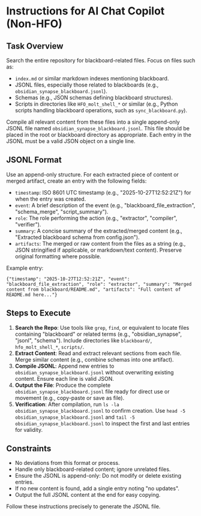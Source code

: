 # Instructions for AI Chat Copilot (Non-HFO)

## Task Overview
Search the entire repository for blackboard-related files. Focus on files such as:
- `index.md` or similar markdown indexes mentioning blackboard.
- JSONL files, especially those related to blackboards (e.g., `obsidian_synapse_blackboard.jsonl`).
- Schemas (e.g., JSON schemas defining blackboard structures).
- Scripts in directories like `HFO_molt_shell_*` or similar (e.g., Python scripts handling blackboard operations, such as `sync_blackboard.py`).

Compile all relevant content from these files into a single append-only JSONL file named `obsidian_synapse_blackboard.jsonl`. This file should be placed in the root or blackboard directory as appropriate. Each entry in the JSONL must be a valid JSON object on a single line.

## JSONL Format
Use an append-only structure. For each extracted piece of content or merged artifact, create an entry with the following fields:
- `timestamp`: ISO 8601 UTC timestamp (e.g., "2025-10-27T12:52:21Z") for when the entry was created.
- `event`: A brief description of the event (e.g., "blackboard_file_extraction", "schema_merge", "script_summary").
- `role`: The role performing the action (e.g., "extractor", "compiler", "verifier").
- `summary`: A concise summary of the extracted/merged content (e.g., "Extracted blackboard schema from config.json").
- `artifacts`: The merged or raw content from the files as a string (e.g., JSON stringified if applicable, or markdown/text content). Preserve original formatting where possible.

Example entry:
```
{"timestamp": "2025-10-27T12:52:21Z", "event": "blackboard_file_extraction", "role": "extractor", "summary": "Merged content from blackboard/README.md", "artifacts": "Full content of README.md here..."}
```

## Steps to Execute
1. **Search the Repo**: Use tools like `grep`, `find`, or equivalent to locate files containing "blackboard" or related terms (e.g., "obsidian_synapse", "jsonl", "schema"). Include directories like `blackboard/`, `hfo_molt_shell_*`, `scripts/`.
2. **Extract Content**: Read and extract relevant sections from each file. Merge similar content (e.g., combine schemas into one artifact).
3. **Compile JSONL**: Append new entries to `obsidian_synapse_blackboard.jsonl` without overwriting existing content. Ensure each line is valid JSON.
4. **Output the File**: Produce the complete `obsidian_synapse_blackboard.jsonl` file ready for direct use or movement (e.g., copy-paste or save as file).
5. **Verification**: After compilation, run `ls -la obsidian_synapse_blackboard.jsonl` to confirm creation. Use `head -5 obsidian_synapse_blackboard.jsonl` and `tail -5 obsidian_synapse_blackboard.jsonl` to inspect the first and last entries for validity.

## Constraints
- No deviations from this format or process.
- Handle only blackboard-related content; ignore unrelated files.
- Ensure the JSONL is append-only: Do not modify or delete existing entries.
- If no new content is found, add a single entry noting "no updates".
- Output the full JSONL content at the end for easy copying.

Follow these instructions precisely to generate the JSONL file.